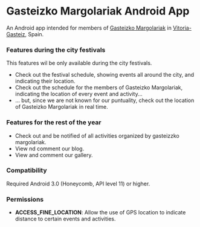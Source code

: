  
Gasteizko Margolariak Android App
===

An Android app intended for members of <a href="http://margolariak.com/">Gasteizko Margolariak</a> in <a href="http://www.vitoria-gasteiz.org/">Vitoria-Gasteiz</a>, Spain.


### Features during the city festivals ###

This features wil be only available during the city festivals.

* Check out the festival schedule, showing events all around the city, and indicating their location.
* Check out the schedule for the members of Gasteizko Margolariak, indicating the location of every event and activity...
* ... but, since we are not known for our puntuality, check out the location of Gasteizko Margolariak in real time.


### Features for the rest of the year ###

* Check out and be notified of all activities organized by gasteizzko margolariak.
* View nd comment our blog.
* View and comment our gallery.


### Compatibility ###

Required Android 3.0 (Honeycomb, API level 11) or higher.


### Permissions ###

* __ACCESS_FINE_LOCATION__: Allow the use of GPS location to indicate distance to certain events and activities.


